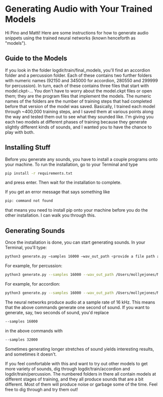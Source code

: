 # Generating Audio with Your Trained Models

Hi Pino and Matti!  Here are some instructions for how to generate audio snippets using the trained neural networks (known henceforth as "models").

## Guide to the Models

If you look in the folder logdir/train/final_models, you'll find an accordion folder and a percussion folder.  Each of these contains two further folders with numeric names (92150 and 345000 for accordion, 280550 and 299999 for percussion).  In turn, each of these contains three files that start with model.ckpt-...  You don't have to worry about the model.ckpt files or open them; they are the program files that implement the models.  The numeric names of the folders are the number of training steps that had completed before that version of the model was saved.  Basically, I trained each model through ~400,000 training steps, and I saved them at various points along the way and tested them out to see what they sounded like.  I'm giving you each two models at different phases of training because they generate slightly different kinds of sounds, and I wanted you to have the chance to play with both.

## Installing Stuff
Before you generate any sounds, you have to install a couple programs onto your machine.  To run the installation, go to your Terminal and type

```bash
pip install -r requirements.txt
```

and press enter.  Then wait for the installation to complete.

If you get an error message that says something like
```bash
pip: command not found
```
that means you need to install pip onto your machine before you do the other installation.  I can walk you through this.

## Generating Sounds
Once the installation is done, you can start generating sounds.  In your Terminal, you'll type:

```bash
python3 generate.py —samples 16000 —wav_out_path <provide a file path and file name on your local machine where you'd like to save the sound> <provide file path to model you’d like to use to train>
```

For example, for percussion:
```bash
python3 generate.py --samples 16000 --wav_out_path /Users/mollyejones/Music/TaPIR_lab_2022_23/tensorflow-wavenet-v2/logdir/generated_audio/percussion/generated_percussion_sound.wav logdir/train/final_models/percussion/299999/model.ckpt-299999
```

For example, for accordion:
```bash
python3 generate.py --samples 16000 --wav_out_path /Users/mollyejones/Music/TaPIR_lab_2022_23/tensorflow-wavenet-v2/logdir/generated_audio/accordion/generated_accordion_sound.wav logdir/train/final_models/accordion/345000/model.ckpt-345000
```

The neural networks produce audio at a sample rate of 16 kHz.  This means that the above commands generate one second of sound.  If you want to generate, say, two seconds of sound, you'd replace
```bash
--samples 16000
```
in the above commands with
```bash
--samples 32000
```

Sometimes generating longer stretches of sound yields interesting results, and sometimes it doesn't.

If you feel comfortable with this and want to try out other models to get more variety of sounds, dig through logdir/train/accordion and logdir/train/percussion.  The numbered folders in there all contain models at different stages of training, and they all produce sounds that are a bit different.  Most of them will produce noise or garbage some of the time.  Feel free to dig through and try them out!